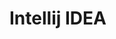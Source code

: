 <link rel="stylesheet" href="{{baseUrl}}/css/textbook.css">

<div class="website-content">

<div id="main">

# Intellij IDEA

<include src="projectSetup/print.md" />
<include src="codeNavigation/print.md" />
<include src="productivityShortcuts/print.md" />
<include src="debuggingBasic/print.md" />
<include src="refactoring/print.md" />

</div>

</div>
